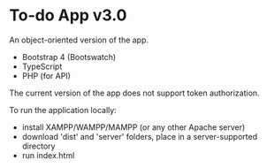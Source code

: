 # To-do App v3.0

An object-oriented version of the app.

- Bootstrap 4 (Bootswatch)
- TypeScript
- PHP (for API)

The current version of the app does not support token authorization.

To run the application locally:
- install XAMPP/WAMPP/MAMPP (or any other Apache server)
- download 'dist' and 'server' folders, place in a server-supported directory
- run index.html